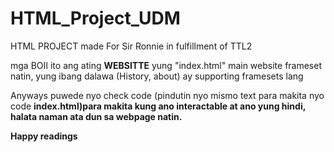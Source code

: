 # HTML_Project_UDM
HTML PROJECT made For Sir Ronnie in fulfillment of TTL2<br>


mga BOII ito ang ating <b>WEBSITTE</b>
yung "index.html" main website frameset natin, yung ibang dalawa (History, about) ay supporting framesets lang <br>

Anyways puwede nyo check code (pindutin nyo mismo text para makita nyo code <b>index.html<b>)para makita kung ano interactable at ano yung hindi, halata naman ata dun sa webpage natin. <br>

Happy readings 


